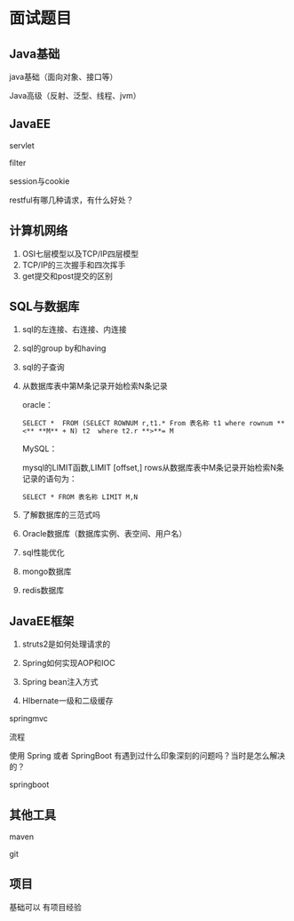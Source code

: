 # 面试题目

## Java基础

java基础（面向对象、接口等）

Java高级（反射、泛型、线程、jvm）

## JavaEE

servlet

filter

session与cookie

restful有哪几种请求，有什么好处？

## 计算机网络

1. OSI七层模型以及TCP/IP四层模型
2. TCP/IP的三次握手和四次挥手
3. get提交和post提交的区别

## SQL与数据库

1. sql的左连接、右连接、内连接

2. sql的group by和having

3. sql的子查询

4. 从数据库表中第M条记录开始检索N条记录

   oracle：

   ```
   SELECT *  FROM (SELECT ROWNUM r,t1.* From 表名称 t1 where rownum **<** **M** + N) t2  where t2.r **>**= M 
   ```

   MySQL：

   mysql的LIMIT函数,LIMIT [offset,] rows从数据库表中M条记录开始检索N条记录的语句为：

   ```
   SELECT * FROM 表名称 LIMIT M,N
   ```

5. 了解数据库的三范式吗

6. Oracle数据库（数据库实例、表空间、用户名）

7. sql性能优化

8. mongo数据库

9. redis数据库

## JavaEE框架

1. struts2是如何处理请求的

2. Spring如何实现AOP和IOC
3. Spring bean注入方式
4. HIbernate一级和二级缓存



springmvc

流程

使用 Spring 或者 SpringBoot 有遇到过什么印象深刻的问题吗？当时是怎么解决的？

springboot

## 其他工具

maven

git

## 项目





基础可以 有项目经验 